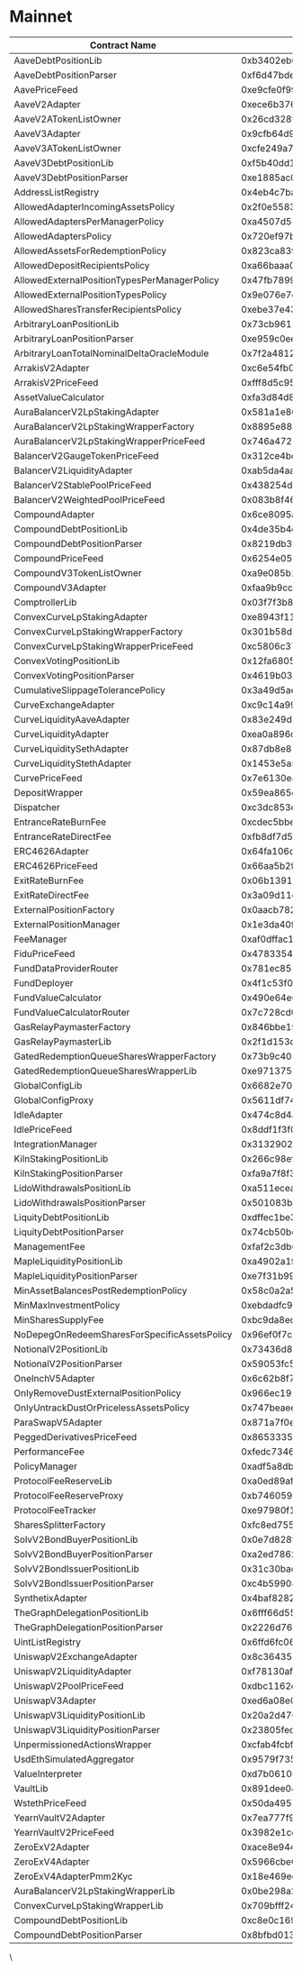 # Mainnet

| Contract Name                                | Address                                    |
| -------------------------------------------- | ------------------------------------------ |
| AaveDebtPositionLib                          | 0xb3402eb0d45c63594699df3e5cac9116ccfc5ef3 |
| AaveDebtPositionParser                       | 0xf6d47bdee7760067557b047ce4adcba819d7d5a8 |
| AavePriceFeed                                | 0xe9cfe0f99b8a01fd80f110da4d8f08f6bf3dd6a6 |
| AaveV2Adapter                                | 0xece6b376af7c9273cebaf6528565c47ea2cb8a4c |
| AaveV2ATokenListOwner                        | 0x26cd328f2bdfe13a99b7e2fc19bbdcb4d8b54d69 |
| AaveV3Adapter                                | 0x9cfb64d91ce4eb821ff8edc1c2fda2e89e256707 |
| AaveV3ATokenListOwner                        | 0xcfe249a7ae4619980eea1a2d83a26a5e7281ebb0 |
| AaveV3DebtPositionLib                        | 0xf5b40dd1209316f65b722a2b989f805d97ab32f4 |
| AaveV3DebtPositionParser                     | 0xe1885ac027f02f762cc9207eef7db33a7f12818d |
| AddressListRegistry                          | 0x4eb4c7babfb5d54ab4857265b482fb6512d22dff |
| AllowedAdapterIncomingAssetsPolicy           | 0x2f0e55830a173d845a886fd574f01a039a07fc37 |
| AllowedAdaptersPerManagerPolicy              | 0xa4507d51c5270ff91229b76300ff90774384d144 |
| AllowedAdaptersPolicy                        | 0x720ef97bf835699fcf07591952cd2b132d63a6c0 |
| AllowedAssetsForRedemptionPolicy             | 0x823ca839da344da59d517b84ce3bab9ffc9f54ee |
| AllowedDepositRecipientsPolicy               | 0xa66baaa0ccb6468c5a2cb61f5d672c7ba0440ee1 |
| AllowedExternalPositionTypesPerManagerPolicy | 0x47fb78995d945d501f6f9bad343d7ce7d3db54ab |
| AllowedExternalPositionTypesPolicy           | 0x9e076e7d35a3b881ab9e3da958431630fdfa756f |
| AllowedSharesTransferRecipientsPolicy        | 0xebe37e43bc6b3aacfe318d6906fc80c4a2a7505a |
| ArbitraryLoanPositionLib                     | 0x73cb96137cb5455e77275a6ab3411d0d52d545a9 |
| ArbitraryLoanPositionParser                  | 0xe959c0eef487f7ee098ad10998d9dfcf4fa1d1af |
| ArbitraryLoanTotalNominalDeltaOracleModule   | 0x7f2a48122bbd3ffba33ed9d1f5cfabede7caab34 |
| ArrakisV2Adapter                             | 0xc6e54fb0f526d3516224a5e09bd435323800ad94 |
| ArrakisV2PriceFeed                           | 0xfff8d5c955d9d71f3a09e166521e12e28d3042c7 |
| AssetValueCalculator                         | 0xfa3d84d841c55bb9175b0a6f215e2300c40cc5ab |
| AuraBalancerV2LpStakingAdapter               | 0x581a1e865285144c32ebd8205ca144156920b5fd |
| AuraBalancerV2LpStakingWrapperFactory        | 0x8895e8859ed407296f6dba3e89989dfa4d9d58dc |
| AuraBalancerV2LpStakingWrapperPriceFeed      | 0x746a47229c9455358ee3e976d21aee8b9e730599 |
| BalancerV2GaugeTokenPriceFeed                | 0x312ce4bde393ff246b27c890b97ade37fedaa348 |
| BalancerV2LiquidityAdapter                   | 0xab5da4aa08b56c7e5a9d5d8a5ff19cf09a88c305 |
| BalancerV2StablePoolPriceFeed                | 0x438254d66e2bc576819a76a0ecb11fe41195d39f |
| BalancerV2WeightedPoolPriceFeed              | 0x083b8f465bba2bb274e48387e3f9c56323341286 |
| CompoundAdapter                              | 0x6ce8095a692aff6698c3aa8593be3976b6b8743d |
| CompoundDebtPositionLib                      | 0x4de35b4d6e9b9f20be622dc4925a209d3de2c338 |
| CompoundDebtPositionParser                   | 0x8219db34e03049364b8c0f167f10f3e9320a39cd |
| CompoundPriceFeed                            | 0x6254e0538abbb668eac89d5e5bee27a9d0e62bbe |
| CompoundV3TokenListOwner                     | 0xa9e085b1ca8ecd1dd5bf4c1b5fed3be84c341fd4 |
| CompoundV3Adapter                            | 0xfaa9b9cc98503f51a54f6038dfdd0e43aa0ac98e |
| ComptrollerLib                               | 0x03f7f3b8da875881206655d8099b9dacf721f1ef |
| ConvexCurveLpStakingAdapter                  | 0xe8943f116c974c05f637920fff3dfe0463528d9a |
| ConvexCurveLpStakingWrapperFactory           | 0x301b58dae84420cd4f2ce994bcb26ed40e18447e |
| ConvexCurveLpStakingWrapperPriceFeed         | 0xc5806c373749e8f5166405c89c86d9375bf5d041 |
| ConvexVotingPositionLib                      | 0x12fa6805a1ff2d21318dcbcf677712bde8a033e1 |
| ConvexVotingPositionParser                   | 0x4619b0394f09ef964407dedce4ca19ad012bca20 |
| CumulativeSlippageTolerancePolicy            | 0x3a49d5aec385ac1bde99f305316b945c5ee71312 |
| CurveExchangeAdapter                         | 0xc9c14a99ccf467ea1ff2e19584a5faba3671b8de |
| CurveLiquidityAaveAdapter                    | 0x83e249d603459d2a926ee85d8ba8d0aeabe101f2 |
| CurveLiquidityAdapter                        | 0xea0a896dde31cfcb53a96ac767119b69d7b4f633 |
| CurveLiquiditySethAdapter                    | 0x87db8e815f9bde3b5b686e3e892faf0e86481c44 |
| CurveLiquidityStethAdapter                   | 0x1453e5a5c029cdd91f584c603818baf2ab4ce663 |
| CurvePriceFeed                               | 0x7e6130e497035a34a08e0f18b7a9b0fa06ed013e |
| DepositWrapper                               | 0x59ea865ebb903ebc3e345efbbd4206dbd20d9c3f |
| Dispatcher                                   | 0xc3dc853dd716bd5754f421ef94fdcbac3902ab32 |
| EntranceRateBurnFee                          | 0xcdec5bbecc6d2c004d5378a63a3c484c2643ed9d |
| EntranceRateDirectFee                        | 0xfb8df7d5e320020cd8047226b81cf6d68f3e3c19 |
| ERC4626Adapter                               | 0x64fa106dd89f21d6e687eebe9384637f7d54f707 |
| ERC4626PriceFeed                             | 0x66aa5b2fdfb453f8a27f9bd1d9124947ef3886bb |
| ExitRateBurnFee                              | 0x06b13918e988d1314da1a9da4c0cde5fe994364a |
| ExitRateDirectFee                            | 0x3a09d11c20aa1ad38c77b4f426901d3427f73fbe |
| ExternalPositionFactory                      | 0x0aacb782205dde9eff4862ace9849dce1ca3409f |
| ExternalPositionManager                      | 0x1e3da40f999cf47091f869ebac477d84b0827cf4 |
| FeeManager                                   | 0xaf0dffac1ce85c3fce4c2bf50073251f615eefc4 |
| FiduPriceFeed                                | 0x478335491e1fb798c64a9e95ca43d3d967f42486 |
| FundDataProviderRouter                       | 0x781ec8517a75172ea007d7458ea1811fc9f99c30 |
| FundDeployer                                 | 0x4f1c53f096533c04d8157efb6bca3eb22ddc6360 |
| FundValueCalculator                          | 0x490e64e0690b4aa481fb02255aed3d052bad7bf1 |
| FundValueCalculatorRouter                    | 0x7c728cd0cfa92401e01a4849a01b57ee53f5b2b9 |
| GasRelayPaymasterFactory                     | 0x846bbe1925047023651de7ec289f329c24ded3a8 |
| GasRelayPaymasterLib                         | 0x2f1d153dd821258caa15656bde910e146e5f2f77 |
| GatedRedemptionQueueSharesWrapperFactory     | 0x73b9c40530311b49b526f230d01bdf5725b3290d |
| GatedRedemptionQueueSharesWrapperLib         | 0xe971375e3e8af54232f9b7c88cce143edf95c272 |
| GlobalConfigLib                              | 0x6682e70860d48a039f52daccda917250349a3fb3 |
| GlobalConfigProxy                            | 0x5611df74a77efd198de5fc7f83a482dcfe0c7a7a |
| IdleAdapter                                  | 0x474c8d4a0e53b7235c6f8fc27c9b6406a32dd0b1 |
| IdlePriceFeed                                | 0x8ddf1f3f0c13e099378b2b6f73cdb8f61526ed6f |
| IntegrationManager                           | 0x31329024f1a3e4a4b3336e0b1dfa74cc3fec633e |
| KilnStakingPositionLib                       | 0x266c98ef7c16c791a27dc60e8877e8e3954090a2 |
| KilnStakingPositionParser                    | 0xfa9a7f8f30c9bc741be5959af8cd48636a6aecc2 |
| LidoWithdrawalsPositionLib                   | 0xa511ecea62f360e983829e408fc753adcadcdeae |
| LidoWithdrawalsPositionParser                | 0x501083be98ebb2d75be75459accc5c5922c07f28 |
| LiquityDebtPositionLib                       | 0xdffec1be34bd674443bed299751824b65587a16b |
| LiquityDebtPositionParser                    | 0x74cb50be01a12b8d98e7979f6c03a1ab2219c83e |
| ManagementFee                                | 0xfaf2c3db614e9d38fe05edc634848be7ff0542b9 |
| MapleLiquidityPositionLib                    | 0xa4902a1f3785e02ffce39b36b80107621d805b4c |
| MapleLiquidityPositionParser                 | 0xe7f31b994cc11a32c4e17dc759f9c8e0d7343136 |
| MinAssetBalancesPostRedemptionPolicy         | 0x58c0a2a546b3903fa68a53e34ee0c8a02aabfad0 |
| MinMaxInvestmentPolicy                       | 0xebdadfc929c357d12281118828aea556db5be30c |
| MinSharesSupplyFee                           | 0xbc9da8edde80ffb1294852d23ee1b385ea2d4929 |
| NoDepegOnRedeemSharesForSpecificAssetsPolicy | 0x96ef0f7c10505460fa39c57a037a5ec2520b8b25 |
| NotionalV2PositionLib                        | 0x73436d870da10281aa3872b1ec48451e077900de |
| NotionalV2PositionParser                     | 0x59053fc5ee387321ea4ab415d1160e49e4f5b166 |
| OneInchV5Adapter                             | 0x6c62b8f7b2fd1c60ffd3afc1a2b15d4318745677 |
| OnlyRemoveDustExternalPositionPolicy         | 0x966ec191ed9e026cb6f7e22bb2a284bad6a2838d |
| OnlyUntrackDustOrPricelessAssetsPolicy       | 0x747beaee139fba4a89fa71bebb5f21231530292b |
| ParaSwapV5Adapter                            | 0x871a7f0ef4917a1534e651d1fde3763a52a23ece |
| PeggedDerivativesPriceFeed                   | 0x86533352bdd201c89f184f7ebbfebea3e31c8bb3 |
| PerformanceFee                               | 0xfedc73464dfd156d30f6524654a5d56e766da0c3 |
| PolicyManager                                | 0xadf5a8db090627b153ef0c5726ccfdc1c7aed7bd |
| ProtocolFeeReserveLib                        | 0xa0ed89af63367ddc8e1dd6b992f20d1214ccb51c |
| ProtocolFeeReserveProxy                      | 0xb7460593bd222e24a2bf4393aa6416bd373995e0 |
| ProtocolFeeTracker                           | 0xe97980f1d43c4cd4f1eef0277a2dea7ddbc2cd13 |
| SharesSplitterFactory                        | 0xfc8ed755c52782fa1a4ba9193b566e775701e511 |
| SolvV2BondBuyerPositionLib                   | 0x0e7d828f9f9a3ce152d39f21f2e2d0ff89448b6b |
| SolvV2BondBuyerPositionParser                | 0xa2ed786215d6f4da95338ee7abb84f28134dc19c |
| SolvV2BondIssuerPositionLib                  | 0x31c30bacb054f5db7f5bc96850b488440abb8991 |
| SolvV2BondIssuerPositionParser               | 0xc4b599043a5479398eb8af387b1e36d9a924f8c2 |
| SynthetixAdapter                             | 0x4baf8282571febdfd8768b475551ec14e144edb3 |
| TheGraphDelegationPositionLib                | 0x6fff66d55698a601e91989c44349da8a2a9a7848 |
| TheGraphDelegationPositionParser             | 0x2226d7687109d6b6a0882f8eef2b4a4c90dc677e |
| UintListRegistry                             | 0x6ffd6fc068e7b365af18da4fdc39d3289159407b |
| UniswapV2ExchangeAdapter                     | 0x8c36435a653041bfd65515cc82502663c1ce6f0e |
| UniswapV2LiquidityAdapter                    | 0xf78130afeda6d9df3394b34d36239aec7fae48d9 |
| UniswapV2PoolPriceFeed                       | 0xdbc1162ea1ab770f0ba5fb494e0010e68351e3b0 |
| UniswapV3Adapter                             | 0xed6a08e05cb4260388dc7cc60bc5fefccfab2793 |
| UniswapV3LiquidityPositionLib                | 0x20a2d4765be139475c34db7b7d856dcf25092c26 |
| UniswapV3LiquidityPositionParser             | 0x23805fed4b73a7b77c28f2823733736951c49d6c |
| UnpermissionedActionsWrapper                 | 0xcfab4fcbfe059d5c1840d9dc285a9bfa0f96a118 |
| UsdEthSimulatedAggregator                    | 0x9579f735d0c93b5eef064fe312ca3509bd695206 |
| ValueInterpreter                             | 0xd7b0610db501b15bfb9b7ddad8b3869de262a327 |
| VaultLib                                     | 0x891dee0483ebaa922e274ddd2ebbaa2d33468a38 |
| WstethPriceFeed                              | 0x50da4957032c8fc5f94ec8d5ec8bfce84f9c9311 |
| YearnVaultV2Adapter                          | 0x7ea777f9f6ecbf4d03dc5323d3f057b0730fc34a |
| YearnVaultV2PriceFeed                        | 0x3982e1cc26b99310747df54f445063745c54a324 |
| ZeroExV2Adapter                              | 0xace8e944cda48439e8eeda4027115cfb6d942854 |
| ZeroExV4Adapter                              | 0x5966cbe0167d95ea03ffad0bd9091849a52dfbd5 |
| ZeroExV4AdapterPmm2Kyc                       | 0x18e469eeb685a6cbfd69b0537ebbc458c8fc7723 |
| AuraBalancerV2LpStakingWrapperLib            | 0x0be298a2e75d8b74000bea75656e19e971ecd3e0 |
| ConvexCurveLpStakingWrapperLib               | 0x709bfff24ded7d813abc7754ac81613381dc0eb6 |
| CompoundDebtPositionLib                      | 0xc8e0c169dae4cdfd2f51e7494d2b5459f9314ee9 |
| CompoundDebtPositionParser                   | 0x8bfbd013020c4d26d043183eff600ea3b36b4afb |

\
